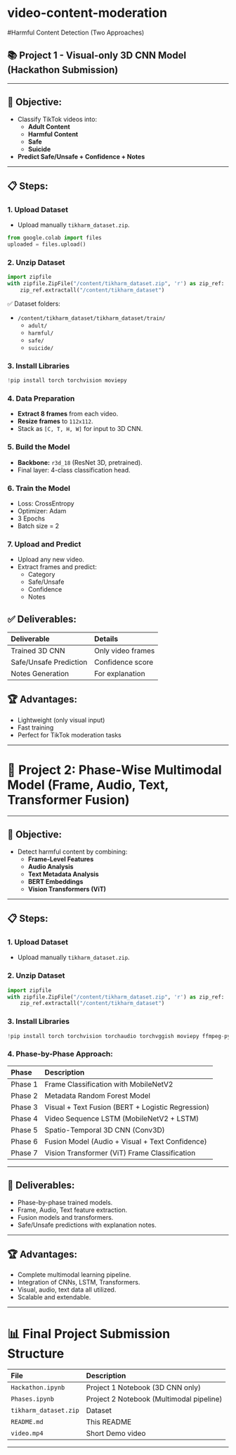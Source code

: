 # video-content-moderation

#Harmful Content Detection (Two Approaches)

## 📚 Project 1 - Visual-only 3D CNN Model (Hackathon Submission)

---

## 🌟 Objective:
- Classify TikTok videos into:
  - **Adult Content**
  - **Harmful Content**
  - **Safe**
  - **Suicide**
- **Predict Safe/Unsafe + Confidence + Notes**

---

## 📋 Steps:

### 1. Upload Dataset
- Upload manually `tikharm_dataset.zip`.

```python
from google.colab import files
uploaded = files.upload()
```

### 2. Unzip Dataset

```python
import zipfile
with zipfile.ZipFile("/content/tikharm_dataset.zip", 'r') as zip_ref:
    zip_ref.extractall("/content/tikharm_dataset")
```

✅ Dataset folders:
- `/content/tikharm_dataset/tikharm_dataset/train/`
  - `adult/`
  - `harmful/`
  - `safe/`
  - `suicide/`

### 3. Install Libraries

```python
!pip install torch torchvision moviepy
```

### 4. Data Preparation
- **Extract 8 frames** from each video.
- **Resize frames** to `112x112`.
- Stack as `[C, T, H, W]` for input to 3D CNN.

### 5. Build the Model
- **Backbone:** `r3d_18` (ResNet 3D, pretrained).
- Final layer: 4-class classification head.

### 6. Train the Model
- Loss: CrossEntropy
- Optimizer: Adam
- 3 Epochs
- Batch size = 2

### 7. Upload and Predict
- Upload any new video.
- Extract frames and predict:
  - Category
  - Safe/Unsafe
  - Confidence
  - Notes

## ✅ Deliverables:

| Deliverable | Details |
|:------------|:--------|
| Trained 3D CNN | Only video frames |
| Safe/Unsafe Prediction | Confidence score |
| Notes Generation | For explanation |

## 🏆 Advantages:
- Lightweight (only visual input)
- Fast training
- Perfect for TikTok moderation tasks

---

# 📄 Project 2: Phase-Wise Multimodal Model (Frame, Audio, Text, Transformer Fusion)

---

## 🌟 Objective:
- Detect harmful content by combining:
  - **Frame-Level Features**
  - **Audio Analysis**
  - **Text Metadata Analysis**
  - **BERT Embeddings**
  - **Vision Transformers (ViT)**

---

## 📋 Steps:

### 1. Upload Dataset
- Upload manually `tikharm_dataset.zip`.

### 2. Unzip Dataset

```python
import zipfile
with zipfile.ZipFile("/content/tikharm_dataset.zip", 'r') as zip_ref:
    zip_ref.extractall("/content/tikharm_dataset")
```

### 3. Install Libraries

```python
!pip install torch torchvision torchaudio torchvggish moviepy ffmpeg-python transformers
```

### 4. Phase-by-Phase Approach:

| Phase | Description |
|:------|:------------|
| Phase 1 | Frame Classification with MobileNetV2 |
| Phase 2 | Metadata Random Forest Model |
| Phase 3 | Visual + Text Fusion (BERT + Logistic Regression) |
| Phase 4 | Video Sequence LSTM (MobileNetV2 + LSTM) |
| Phase 5 | Spatio-Temporal 3D CNN (Conv3D) |
| Phase 6 | Fusion Model (Audio + Visual + Text Confidence) |
| Phase 7 | Vision Transformer (ViT) Frame Classification |

---

## 💚 Deliverables:
- Phase-by-phase trained models.
- Frame, Audio, Text feature extraction.
- Fusion models and transformers.
- Safe/Unsafe predictions with explanation notes.

---

## 🏆 Advantages:
- Complete multimodal learning pipeline.
- Integration of CNNs, LSTM, Transformers.
- Visual, audio, text data all utilized.
- Scalable and extendable.

---

# 📊 Final Project Submission Structure

| File | Description |
|:-----|:------------|
| `Hackathon.ipynb` | Project 1 Notebook (3D CNN only) |
| `Phases.ipynb` | Project 2 Notebook (Multimodal pipeline) |
| `tikharm_dataset.zip` | Dataset |
| `README.md` | This README |
| `video.mp4` | Short Demo video |

---


